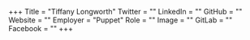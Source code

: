 +++
Title = "Tiffany Longworth"
Twitter = ""
LinkedIn = ""
GitHub = ""
Website = ""
Employer = "Puppet"
Role = ""
Image = ""
GitLab = ""
Facebook = ""
+++
